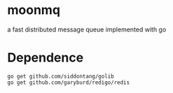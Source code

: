 # moonmq

a fast distributed message queue implemented with go

# Dependence

    go get github.com/siddontang/golib
    go get github.com/garyburd/redigo/redis